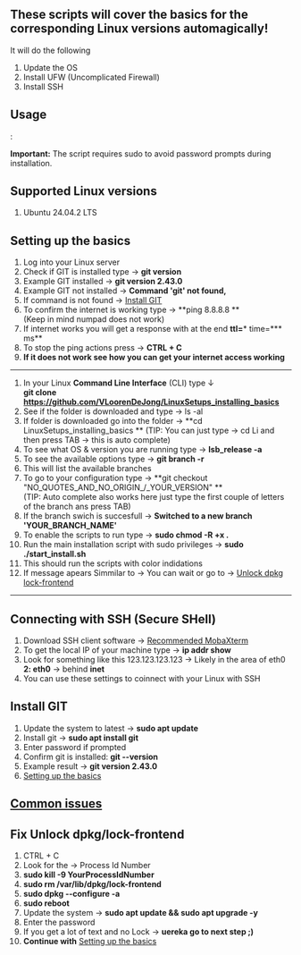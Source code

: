 ## These scripts will cover the basics for the corresponding Linux versions automagically!
It will do the following
1. Update the OS
1. Install UFW (Uncomplicated Firewall)
1. Install SSH

## Usage

:


**Important:** The script requires sudo to avoid password prompts during installation.

## Supported Linux versions
1. Ubuntu 24.04.2 LTS


## <span id="setting_up_the_basics">Setting up the basics</span>   

1. Log into your Linux server
1. Check if GIT is installed type → **git version**
1. Example GIT installed → **git version 2.43.0**
1. Example GIT not installed → **Command 'git' not found,**
1. If command is not found → [Install GIT](#install_git)
1. To confirm the internet is working type → **ping 8.8.8.8 **<br />
(Keep in mind numpad does not work)
1. If internet works you will get a response with at the end **ttl=*** time=*** ms**
1. To stop the ping actions press → **CTRL + C**
1. **If it does not work see how you can get your internet access working**  
---
1. In your Linux **Command Line Interface** (CLI) type ↓ <br/> **git clone https://github.com/VLoorenDeJong/LinuxSetups_installing_basics**
1. See if the folder is downloaded and type → ls -al
1. If folder is downloaded go into the folder → **cd LinuxSetups_installing_basics ** 
    (TIP: You can just type → cd Li and then press TAB → this is auto complete)
1. To see what OS & version you are running type → **lsb_release -a**
1. To see the available options type → **git branch -r**
1. This will list the available branches
1. To go to your configuration type → **git checkout "NO_QUOTES_AND_NO_ORIGIN_/_YOUR_VERSION" **<br />
 (TIP: Auto complete also works here just type the first couple of letters of the branch ans press TAB)
1. If the branch swich is succesfull → **Switched to a new branch 'YOUR_BRANCH_NAME'**
1. To enable the scripts to run type → **sudo chmod -R +x .**
1. Run the main installation script with sudo privileges → **sudo ./start_install.sh**
1. This should run the scripts with color indidations
1. If message apears Simmilar to → You can wait or go to → [Unlock dpkg lock-frontend](#unlock_dpkg)
---
## Connecting with SSH (Secure SHell)
1. Download SSH client software → [Recommended MobaXterm](https://mobaxterm.mobatek.net/download.html)
1. To get the local IP of your machine type → **ip addr show**
1. Look for something like this 123.123.123.123 → Likely in the area of eth0 **2: eth0** → behind **inet**
1. You can use these settings to coinnect with your Linux with SSH



## <span id="install_git">Install GIT</span>  
1. Update the system to latest → **sudo apt update**
1. Install git → **sudo apt install git**
1. Enter password if prompted
1. Confirm git is installed: **git --version**
1. Example result → **git version 2.43.0**
1. [Setting up the basics](#setting_up_the_basics)


## [Common issues](#common_issues) 
## <span id="unlock_dpkg">Fix Unlock dpkg/lock-frontend</span>  
1. CTRL + C
1. Look for the → Process Id Number
1. **sudo kill -9 YourProcessIdNumber**
1. **sudo rm /var/lib/dpkg/lock-frontend**
1. **sudo dpkg --configure -a**
1. **sudo reboot**
1. Update the system -> **sudo apt update && sudo apt upgrade -y**
1. Enter the password
1. If you get a lot of text and no Lock -> **uereka go to next step ;)**
1. **Continue with** [Setting up the basics](#Setting_up_the_basics) 
